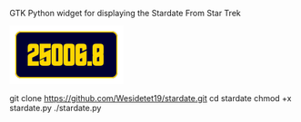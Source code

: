 GTK Python widget for displaying the Stardate From Star Trek

![screenshot.png](https://github.com/Wesidetet19/stardate/blob/main/screenshot.png)


git clone https://github.com/Wesidetet19/stardate.git
cd stardate
chmod +x stardate.py
./stardate.py
